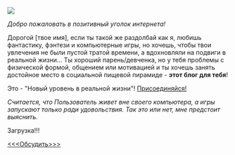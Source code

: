 <!--
Title: О Блоге
PostId: 9062000804558589435
Labels: Записи
Published: true
-->

![](https://cdn.jsdelivr.net/gh/pashkas/levelupblog_2/20220711/01.jpg)

_Добро пожаловать в позитивный уголок интернета!_

Дорогой [твое имя], если ты такой же раздолбай как я, любишь фантастику, фэнтези и компьютерные игры, но хочешь, чтобы твои увлечения не были пустой тратой времени, а вдохновляли на подвиги в реальной жизни... Ты хороший парень/девченка, но у тебя проблемы с физической формой, общением или мотивацией и ты хочешь занять достойное место в социальной пищевой пирамиде - **этот блог для тебя**!

Это - "Новый уровень в реальной жизни"! [Присоединяйся!](https://t.me/life_levelup)

_Считается, что Пользователь живет вне своего компьютера, а игры запускают только ради удовольствия. Так это или нет, мне предстоит выяснить._

Загрузка!!!

[<<<Обсудить>>>](https://t.me/life_levelup/7)